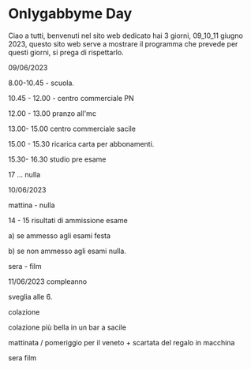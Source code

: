 # Onlygabbyme Day

Ciao a tutti, benvenuti nel sito web dedicato hai 3 giorni, 09_10_11 giugno 2023, questo sito web serve a mostrare il programma che prevede per questi giorni, si prega di rispettarlo.

09/06/2023

8.00-10.45 - scuola.

10.45 - 12.00 - centro commerciale PN

12.00 - 13.00 pranzo all'mc

13.00- 15.00 centro commerciale sacile

15.00 - 15.30 ricarica carta per abbonamenti.

15.30- 16.30 studio pre esame

17 ... nulla



10/06/2023

mattina - nulla

14 - 15 risultati di ammissione esame

a) se ammesso agli esami festa

b) se non ammesso agli esami nulla.

sera - film


11/06/2023 compleanno

sveglia alle 6.

colazione

colazione più bella in un bar a sacile

mattinata / pomeriggio per il veneto + scartata del regalo in macchina

sera film 


